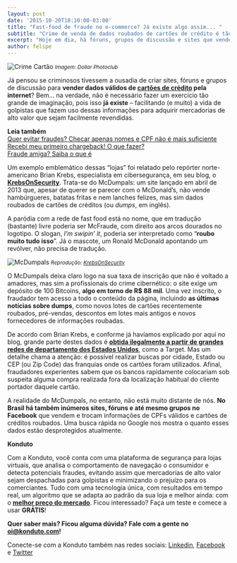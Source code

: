 ```yaml
---
layout: post		
date: '2015-10-20T18:10:00-03:00'		
title: "Fast-food de fraude no e-commerce? Já existe algo assim... "		
subtitle: "Crime de venda de dados roubados de cartões de crédito é tão organizado que é possível obter facilmente essas informações em sites e grupos de discussões na internet. Quase tão fácil como comprar um hambúrguer..."		
excerpt: "Hoje em dia, há fóruns, grupos de discussão e sites que vendem dados sobre cartões de créditos roubados. Perigo para o e-commerce!"		
author: felipe		
---
```

![Crime Cartão](/images/201520-ladrao_cartao_dpc.jpg)
<small>*Imagem: Dollar Photoclub*</small>

Já pensou se criminosos tivessem a ousadia de criar sites, fóruns e grupos de discussão para **vender dados válidos de [cartões de crédito](https://blog.konduto.com/pt/2014/09/5-coisas-que-voce-nao-sabia-sobre-cartao-de-credito/?utm_source=konduto&utm_medium=blog&utm_campaign=conteudo) pela internet**? Bem... na verdade, não é necessário fazer um exercício tão grande de imaginação, pois isso **já existe** – facilitando (e muito) a vida de golpistas que fazem uso dessas informações para adquirir mercadorias de alto valor que sejam facilmente revendidas. 

**Leia também**  
[Quer evitar fraudes? Checar apenas nomes e CPF não é mais suficiente](https://blog.konduto.com/pt/2014/10/porque-checar-apenas-nome-e-cpf-ja-nao-e-suficiente-na-analise-manual?utm_source=konduto&utm_medium=blog&utm_campaign=conteudo)  
[Recebi meu primeiro chargeback! O que fazer?](https://blog.konduto.com/pt/2014/09/o-que-fazer-quando-recebe-o-primeiro-chargeback?utm_source=konduto&utm_medium=blog&utm_campaign=conteudo)  
[Fraude amiga? Saiba o que é](https://blog.konduto.com/pt/2015/05/fraude-amiga?utm_source=konduto&utm_medium=blog&utm_campaign=conteudo)  

Um exemplo emblemático dessas “lojas” foi relatado pelo repórter norte-americano Brian Krebs, especialista em cibersegurança, em seu blog, o **[KrebsOnSecurity](http://krebsonsecurity.com/)**. Trata-se do McDumpals: um site lançado em abril de 2013 que, apesar de querer se parecer com o McDonald’s, não vende hambúrgueres, batatas fritas e nem lanches felizes, mas sim dados roubados de cartões de créditos (ou *dumps*, em inglês). 

A paródia com a rede de fast food está no nome, que em tradução (bastante) livre poderia ser McFraude, com direito aos arcos dourados no logotipo. O slogan, *I’m swipin’ it*, poderia ser interpretado como “**roubo muito tudo isso**”. Já o mascote, um Ronald McDonald apontando um revólver, não precisa de tradução.

![McDumpals](/images/151020-mcdumpals.jpg)
<small>*Reprodução: <a href="krebsonsecurity.com/">KrebsOnSecurity</a>*</small>

O McDumpals deixa claro logo na sua taxa de inscrição que não é voltado a amadores, mas sim a profissionais do crime cibernético: o site exige um depósito de 100 Bitcoins, **algo em torno de R$ 88 mil**. Uma vez inscrito, o fraudador tem acesso a todo o conteúdo da página, incluindo **as últimas notícias sobre dumps**, como novos lotes de cartões recentemente roubados, pré-vendas, descontos em lotes mais antigos e novos fornecedores de informações roubadas. 

De acordo com Brian Krebs, e conforme já havíamos explicado por aqui no blog, grande parte destes dados é **[obtida ilegalmente a partir de grandes redes de departamento dos Estados Unidos](https://blog.konduto.com/pt/2015/03/as-causas-da-fraude-parte-2/?utm_source=konduto&utm_medium=blog&utm_campaign=conteudo)**, como a Target. Mas um detalhe chama a atenção: é possível realizar buscas por cidade, Estado ou CEP (ou Zip Code) das franquias onde os cartões foram utilizados. Afinal, fraudadores experientes sabem que os bancos rapidamente colocariam sob suspeita alguma compra realizada fora da localização habitual do cliente portador daquele cartão. 

A realidade do McDumpals, no entanto, não está muito distante de nós. **No Brasil há também inúmeros sites, fóruns e até mesmo grupos no Facebook** que vendem e trocam informações de CPFs válidos e cartões de créditos roubados. Uma busca rápida no Google nos mostra o quanto esses dados estão desprotegidos atualmente. 

**Konduto**

Com a Konduto, você conta com uma plataforma de segurança para lojas virtuais, que analisa o comportamento de navegação o consumidor e detecta potenciais fraudes, evitando assim que mercadorias de alto valor sejam despachadas para golpistas e minimizando o prejuízo para os comerciantes. Tudo com uma tecnologia única, com resultados em tempo real, um algoritmo que se adapta ao padrão da sua loja e melhor ainda: com o **[melhor preço do mercado](https://www.konduto.com/pt/pricing?utm_source=konduto&utm_medium=blog&utm_campaign=conteudo)**. Ficou interessado? Faça um teste e comece a usar **GRÁTIS**!

**Quer saber mais? Ficou alguma dúvida? Fale com a gente no [oi@konduto.com](mailto:oi@konduto.com)!**	

Conecte-se com a Konduto também nas redes sociais: [Linkedin](https://www.linkedin.com/company/konduto), [Facebook](https://www.facebook.com/konduto) e [Twitter](https://twitter.com/KondutoBR)


